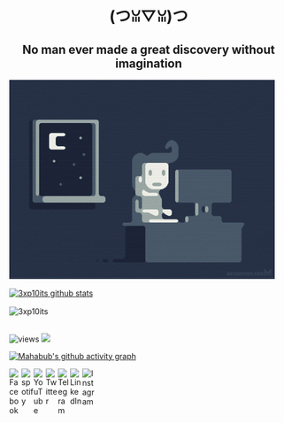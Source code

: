 <h1 align="center">(つꈍ▽ꈍ)つ</h1>
<h2 align="center">No man ever made a great discovery without imagination</h2>

<img src="https://github.com/3xp10its/3xp10its/blob/main/gifs/coding.gif" alt="coding ?">

[![3xp10its github stats](https://github-readme-stats.vercel.app/api?username=3xp10its&theme=dracula&show_icons=true)](https://github.com/3xp10its)

<p><img width="494" align="center" src="https://github-readme-stats.vercel.app/api/top-langs?username=3xp10its&theme=dracula&show_icons=true&locale=en&layout=compact" alt="3xp10its" /></p>

<br><img src="https://gpvc.arturio.dev/3xp10its" alt="views">
[<img src="https://img.shields.io/twitter/follow/mgdhermes?label=follow&style=social">](https://twitter.com/mgdhermes)

[![Mahabub's github activity graph](https://activity-graph.herokuapp.com/graph?username=3xp10its&bg_color=ffffff&color=777777&line=ff5200&point=1adbce&area=true&hide_border=true)](https://github.com/3xp10its/3xp10its/github-readme-activity-graph)

[<img align="left" alt="Facebook" width="22px" src="https://cdn-icons-png.flaticon.com/512/5968/5968764.png" />][facebook]
[<img align="left" alt="spotify" width="22px" src="https://cdn-icons-png.flaticon.com/512/174/174872.png" />][spotify]
[<img align="left" alt="YouTube" width="22px" src="https://cdn-icons-png.flaticon.com/512/1384/1384060.png" />][youtube]
[<img align="left" alt="Twitter" width="22px" src="https://cdn-icons-png.flaticon.com/512/733/733579.png" />][twitter]
[<img align="left" alt="Telegram" width="22px" src="https://cdn-icons-png.flaticon.com/512/5968/5968804.png" />][telegram]
[<img align="left" alt="LinkedIn" width="22px" src="https://cdn-icons-png.flaticon.com/512/145/145807.png" />][linkedin]
[<img align="left" alt="Instagram" width="22px" src="https://cdn-icons-png.flaticon.com/512/174/174855.png" />][instagram]

[facebook]: https://facebook.com/mgdahermes
[twitter]: https://twitter.com/mgdhermes
[spotify]: https://open.spotify.com/user/kmvfn282u89oqtrwn7ah9ksr1?si=3g8ZkjWyQLSVMRso4J11nQ
[youtube]: https://youtube.com/
[instagram]: https://instagram.com/in5ta3ram
[linkedin]: https://linkedin.com/in/linked0in
[telegram]: https://t.me/Mh08899
